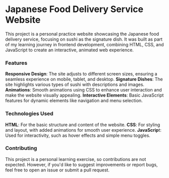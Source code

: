 #  Japanese Food Delivery Service Website
This project is a personal practice website showcasing the Japanese food delivery service, focusing on sushi as the signature dish. It was built as part of my learning journey in frontend development, combining HTML, CSS, and JavaScript to create an interactive, animated web experience.

### Features
**Responsive Design**: The site adjusts to different screen sizes, ensuring a seamless experience on mobile, tablet, and desktop.
**Signature Dishes**: The site highlights various types of sushi with descriptions and images.
**Animations**: Smooth animations using CSS to enhance user interaction and make the website visually appealing.
**Interactive Elements**: Basic JavaScript features for dynamic elements like navigation and menu selection.

### Technologies Used
**HTML**: For the basic structure and content of the website.
**CSS**: For styling and layout, with added animations for smooth user experience.
**JavaScrip**t: Used for interactivity, such as hover effects and simple menu toggles.

### Contributing
This project is a personal learning exercise, so contributions are not expected. However, if you'd like to suggest improvements or report bugs, feel free to open an issue or submit a pull request.

